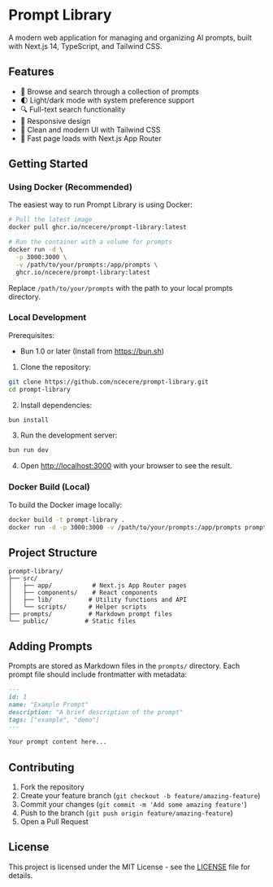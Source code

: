 # Prompt Library

A modern web application for managing and organizing AI prompts, built with Next.js 14, TypeScript, and Tailwind CSS.

## Features

- 📝 Browse and search through a collection of prompts
- 🌓 Light/dark mode with system preference support
- 🔍 Full-text search functionality
- 📱 Responsive design
- 🎨 Clean and modern UI with Tailwind CSS
- 🚀 Fast page loads with Next.js App Router

## Getting Started

### Using Docker (Recommended)

The easiest way to run Prompt Library is using Docker:

```bash
# Pull the latest image
docker pull ghcr.io/ncecere/prompt-library:latest

# Run the container with a volume for prompts
docker run -d \
  -p 3000:3000 \
  -v /path/to/your/prompts:/app/prompts \
  ghcr.io/ncecere/prompt-library:latest
```

Replace `/path/to/your/prompts` with the path to your local prompts directory.

### Local Development

Prerequisites:
- Bun 1.0 or later (Install from https://bun.sh)

1. Clone the repository:
```bash
git clone https://github.com/ncecere/prompt-library.git
cd prompt-library
```

2. Install dependencies:
```bash
bun install
```

3. Run the development server:
```bash
bun run dev
```

4. Open [http://localhost:3000](http://localhost:3000) with your browser to see the result.

### Docker Build (Local)

To build the Docker image locally:

```bash
docker build -t prompt-library .
docker run -d -p 3000:3000 -v /path/to/your/prompts:/app/prompts prompt-library
```

## Project Structure

```
prompt-library/
├── src/
│   ├── app/           # Next.js App Router pages
│   ├── components/    # React components
│   ├── lib/          # Utility functions and API
│   └── scripts/      # Helper scripts
├── prompts/          # Markdown prompt files
└── public/          # Static files
```

## Adding Prompts

Prompts are stored as Markdown files in the `prompts/` directory. Each prompt file should include frontmatter with metadata:

```markdown
---
id: 1
name: "Example Prompt"
description: "A brief description of the prompt"
tags: ["example", "demo"]
---

Your prompt content here...
```

## Contributing

1. Fork the repository
2. Create your feature branch (`git checkout -b feature/amazing-feature`)
3. Commit your changes (`git commit -m 'Add some amazing feature'`)
4. Push to the branch (`git push origin feature/amazing-feature`)
5. Open a Pull Request

## License

This project is licensed under the MIT License - see the [LICENSE](LICENSE) file for details.
